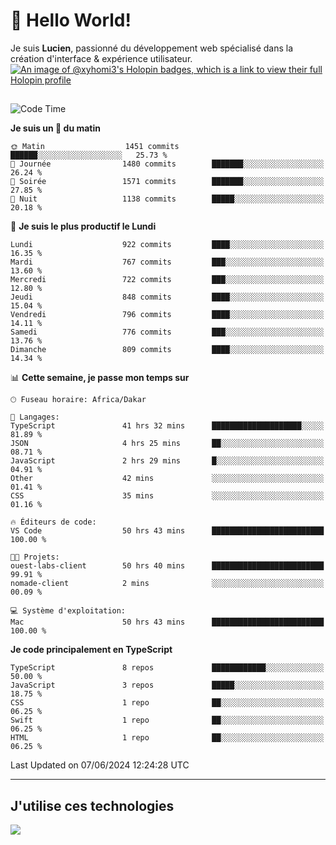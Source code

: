 # 👋 Hello World!

Je suis **Lucien**, passionné du développement web spécialisé dans la création d'interface & expérience utilisateur.
[![An image of @xyhomi3's Holopin badges, which is a link to view their full Holopin profile](https://holopin.me/xyhomi3)](https://holopin.io/@xyhomi3)

##

<!--START_SECTION:waka-->
![Code Time](http://img.shields.io/badge/Code%20Time-1%2C288%20hrs%2035%20mins-blue)

**Je suis un 🐤 du matin** 

```text
🌞 Matin                  1451 commits        ██████░░░░░░░░░░░░░░░░░░░   25.73 % 
🌆 Journée                1480 commits        ███████░░░░░░░░░░░░░░░░░░   26.24 % 
🌃 Soirée                 1571 commits        ███████░░░░░░░░░░░░░░░░░░   27.85 % 
🌙 Nuit                   1138 commits        █████░░░░░░░░░░░░░░░░░░░░   20.18 % 
```
📅 **Je suis le plus productif le Lundi** 

```text
Lundi                    922 commits         ████░░░░░░░░░░░░░░░░░░░░░   16.35 % 
Mardi                    767 commits         ███░░░░░░░░░░░░░░░░░░░░░░   13.60 % 
Mercredi                 722 commits         ███░░░░░░░░░░░░░░░░░░░░░░   12.80 % 
Jeudi                    848 commits         ████░░░░░░░░░░░░░░░░░░░░░   15.04 % 
Vendredi                 796 commits         ████░░░░░░░░░░░░░░░░░░░░░   14.11 % 
Samedi                   776 commits         ███░░░░░░░░░░░░░░░░░░░░░░   13.76 % 
Dimanche                 809 commits         ████░░░░░░░░░░░░░░░░░░░░░   14.34 % 
```


📊 **Cette semaine, je passe mon temps sur** 

```text
🕑︎ Fuseau horaire: Africa/Dakar

💬 Langages: 
TypeScript               41 hrs 32 mins      ████████████████████░░░░░   81.89 % 
JSON                     4 hrs 25 mins       ██░░░░░░░░░░░░░░░░░░░░░░░   08.71 % 
JavaScript               2 hrs 29 mins       █░░░░░░░░░░░░░░░░░░░░░░░░   04.91 % 
Other                    42 mins             ░░░░░░░░░░░░░░░░░░░░░░░░░   01.41 % 
CSS                      35 mins             ░░░░░░░░░░░░░░░░░░░░░░░░░   01.16 % 

🔥 Éditeurs de code: 
VS Code                  50 hrs 43 mins      █████████████████████████   100.00 % 

🐱‍💻 Projets: 
ouest-labs-client        50 hrs 40 mins      █████████████████████████   99.91 % 
nomade-client            2 mins              ░░░░░░░░░░░░░░░░░░░░░░░░░   00.09 % 

💻 Système d'exploitation: 
Mac                      50 hrs 43 mins      █████████████████████████   100.00 % 
```

**Je code principalement en TypeScript** 

```text
TypeScript               8 repos             ████████████░░░░░░░░░░░░░   50.00 % 
JavaScript               3 repos             █████░░░░░░░░░░░░░░░░░░░░   18.75 % 
CSS                      1 repo              ██░░░░░░░░░░░░░░░░░░░░░░░   06.25 % 
Swift                    1 repo              ██░░░░░░░░░░░░░░░░░░░░░░░   06.25 % 
HTML                     1 repo              ██░░░░░░░░░░░░░░░░░░░░░░░   06.25 % 
```




 Last Updated on 07/06/2024 12:24:28 UTC
<!--END_SECTION:waka-->
---

## J'utilise ces technologies

<p align="left">
  <a href="https://skillicons.dev">
    <img src="https://skillicons.dev/icons?i=ts,js,md,scss,tailwind,react,docker,express,astro,vite,nextjs,vercel,figma,ableton" />
  </a>
</p>


